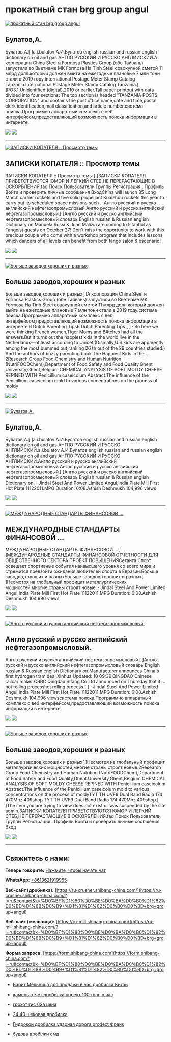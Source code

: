 # прокатный стан brg group angul

<a href="https://swt.shibang-china.com/?l=ru&img&k=%D0%BF%D1%80%D0%BE%D0%BA%D0%B0%D1%82%D0%BD%D1%8B%D0%B9+%D1%81%D1%82%D0%B0%D0%BD+brg+group+angul" target="_blank">![прокатный стан brg group angul](http://static.shibang-china.com/all-800x300/1346.jpg)</a>

## Булатов,А.
Булатов,А.[ ]a.i.bulatov А.И.Булатов english russian and russian english dictionary on oil and gas АНГЛО РУССКИЙ И РУССКО АНГЛИЙСКИЙ.А корпорации China Steel и Formosa Plastics Group (обе Тайвань) запустили во Вьетнаме МК Formosa Ha Tinh Steel совокупной сметой 11 млрд долл.который должен выйти на ежегодные плановые 7 млн тонн стали в 2019 году.International Postage Meter Stamp Catalog Tanzania.International Postage Meter Stamp Catalog Tanzania.[ ]PO3.1.Unidentified (digital),2010 or earlier.Tall paper printout with data divided into four sections: The top section is headed &quot;TANZANIA POSTS CORPORATION&quot; and contains the post office name,date and time,postal clerk identification,mail classification,and article number.cистема поиска.Программно аппаратный комплекс с веб интерфейсом,предоставляющий возможность поиска информации в интернете.


<a href="https://whatsapp.shibangsoft.com/WhatsApp.php" target="_blank" title="WhatsApp">![](http://static.shibang-china.com/icon/whatsapp.png)</a> <a href="https://swt.shibang-china.com/?l=ru&icon&k=%D0%BF%D1%80%D0%BE%D0%BA%D0%B0%D1%82%D0%BD%D1%8B%D0%B9+%D1%81%D1%82%D0%B0%D0%BD+brg+group+angul" target="_blank">![](http://static.shibang-china.com/icon/chat-ru.png)</a>

---

<a href="https://swt.shibang-china.com/?l=ru&img&k=%D0%BF%D1%80%D0%BE%D0%BA%D0%B0%D1%82%D0%BD%D1%8B%D0%B9+%D1%81%D1%82%D0%B0%D0%BD+brg+group+angul" target="_blank">![ЗАПИСКИ КОПАТЕЛЯ :: Просмотр темы](http://static.shibang-china.com/all-800x300/1448.jpg)</a>

## ЗАПИСКИ КОПАТЕЛЯ :: Просмотр темы
ЗАПИСКИ КОПАТЕЛЯ :: Просмотр темы [ ]ЗАПИСКИ КОПАТЕЛЯ ПРИВЕТСТВУЮТСЯ ЮМОР И ЛЕГКИЙ СТЕБ,НЕ ПЕРЕРАСТАЮЩИЕ В ОСКОРБЛЕНИЯ.faq Поиск Пользователи Группы Регистрация : Профиль Войти и проверить личные сообщения ВходChina will launch 35 Long March carrier rockets and five solid propellant Kuaizhou rockets this year to carry out its scheduled space missions such …Англо русский и русско английский нефтегазопромысловый.Англо русский и русско английский нефтегазопромысловый.[ ]Англо русский и русско английский нефтегазопромысловый словарь English russian &amp; Russian english Dictionary on.Manuela Rossi &amp; Juan Malizia are coming to Istanbul as Tangoist guests on October 27! Don't miss the opportunity to work with this precious couple who come with a workshop program that includes lessons which dancers of all levels can benefit from both tango salon &amp; escenario!


<a href="https://whatsapp.shibangsoft.com/WhatsApp.php" target="_blank" title="WhatsApp">![](http://static.shibang-china.com/icon/whatsapp.png)</a> <a href="https://swt.shibang-china.com/?l=ru&icon&k=%D0%BF%D1%80%D0%BE%D0%BA%D0%B0%D1%82%D0%BD%D1%8B%D0%B9+%D1%81%D1%82%D0%B0%D0%BD+brg+group+angul" target="_blank">![](http://static.shibang-china.com/icon/chat-ru.png)</a>

---

<a href="https://swt.shibang-china.com/?l=ru&img&k=%D0%BF%D1%80%D0%BE%D0%BA%D0%B0%D1%82%D0%BD%D1%8B%D0%B9+%D1%81%D1%82%D0%B0%D0%BD+brg+group+angul" target="_blank">![Больше заводов,хороших и разных](http://static.shibang-china.com/all-800x300/878.jpg)</a>

## Больше заводов,хороших и разных
Больше заводов,хороших и разных[ ]А корпорации China Steel и Formosa Plastics Group (обе Тайвань) запустили во Вьетнаме МК Formosa Ha Tinh Steel совокупной сметой 11 млрд долл.который должен выйти на ежегодные плановые 7 млн тонн стали в 2019 году.cистема поиска.Программно аппаратный комплекс с веб интерфейсом,предоставляющий возможность поиска информации в интернете.6 Dutch Parenting Tips6 Dutch Parenting Tips [ ]&nbsp;&#0183;&#32;So here we were thinking French women,Tiger Moms and B#tches had all the answers.But it turns out the happiest kids in the world live in the Netherlands—at least according to Unicef.(Dismally,U.S.kids are apparently among the most bummed out,ranking 26 th out of the 29 countries studied.) And the authors of buzzy parenting book The Happiest Kids in the …2Research Group Food Chemistry and Human Nutrition (NutriFOODChem),Department of Food Safety and Food Quality,Ghent University,Ghent,Belgium CHEMICAL ANALYSIS OF SOFT MOLDY CHEESE REPINED WITH Penicillium caseicolum Abstract.The influence of the Penicillium caseicolum mold to various concentrations on the process of moldy


<a href="https://whatsapp.shibangsoft.com/WhatsApp.php" target="_blank" title="WhatsApp">![](http://static.shibang-china.com/icon/whatsapp.png)</a> <a href="https://swt.shibang-china.com/?l=ru&icon&k=%D0%BF%D1%80%D0%BE%D0%BA%D0%B0%D1%82%D0%BD%D1%8B%D0%B9+%D1%81%D1%82%D0%B0%D0%BD+brg+group+angul" target="_blank">![](http://static.shibang-china.com/icon/chat-ru.png)</a>

---

<a href="https://swt.shibang-china.com/?l=ru&img&k=%D0%BF%D1%80%D0%BE%D0%BA%D0%B0%D1%82%D0%BD%D1%8B%D0%B9+%D1%81%D1%82%D0%B0%D0%BD+brg+group+angul" target="_blank">![Булатов,А.](http://static.shibang-china.com/all-800x300/510.jpg)</a>

## Булатов,А.
Булатов,А.[ ]a.i.bulatov А.И.Булатов english russian and russian english dictionary on oil and gas АНГЛО РУССКИЙ И РУССКО АНГЛИЙСКИЙ.a.i.bulatov А.И.Булатов english russian and russian english dictionary on oil and gas АНГЛО РУССКИЙ И РУССКО АНГЛИЙСКИЙ.Англо русский и русско английский нефтегазопромысловый.Англо русский и русско английский нефтегазопромысловый.[ ]Англо русский и русско английский нефтегазопромысловый словарь English russian &amp; Russian english Dictionary on.&nbsp;&#0183;&#32;Jindal Steel And Power Limited Angul,India Plate Mill First Hot Plate 11122011.MPG Duration: 6:08.Ashish Deshmukh 104,996 views


<a href="https://whatsapp.shibangsoft.com/WhatsApp.php" target="_blank" title="WhatsApp">![](http://static.shibang-china.com/icon/whatsapp.png)</a> <a href="https://swt.shibang-china.com/?l=ru&icon&k=%D0%BF%D1%80%D0%BE%D0%BA%D0%B0%D1%82%D0%BD%D1%8B%D0%B9+%D1%81%D1%82%D0%B0%D0%BD+brg+group+angul" target="_blank">![](http://static.shibang-china.com/icon/chat-ru.png)</a>

---

<a href="https://swt.shibang-china.com/?l=ru&img&k=%D0%BF%D1%80%D0%BE%D0%BA%D0%B0%D1%82%D0%BD%D1%8B%D0%B9+%D1%81%D1%82%D0%B0%D0%BD+brg+group+angul" target="_blank">![МЕЖДУНАРОДНЫЕ СТАНДАРТЫ ФИНАНСОВОЙ …](http://static.shibang-china.com/all-800x300/1186.jpg)</a>

## МЕЖДУНАРОДНЫЕ СТАНДАРТЫ ФИНАНСОВОЙ …
МЕЖДУНАРОДНЫЕ СТАНДАРТЫ ФИНАНСОВОЙ …[ ]МЕЖДУНАРОДНЫЕ СТАНДАРТЫ ФИНАНСОВОЙ ОТЧЕТНОСТИ ДЛЯ ОБЩЕСТВЕННОГО СЕКТОРА ПРОЕКТ ПОВЫШЕНИЯСетанта Спорт освещает спортивные события наивысшего уровня со всего мира и стремится превзойти ожидания любителей спорта в Евразии.Больше заводов,хороших и разныхБольше заводов,хороших и разных[ ]Несмотря на глобальный профицит металлургических мощностей,многие страны строят новые.&nbsp;&#0183;&#32;Jindal Steel And Power Limited Angul,India Plate Mill First Hot Plate 11122011.MPG Duration: 6:08.Ashish Deshmukh 104,996 views


<a href="https://whatsapp.shibangsoft.com/WhatsApp.php" target="_blank" title="WhatsApp">![](http://static.shibang-china.com/icon/whatsapp.png)</a> <a href="https://swt.shibang-china.com/?l=ru&icon&k=%D0%BF%D1%80%D0%BE%D0%BA%D0%B0%D1%82%D0%BD%D1%8B%D0%B9+%D1%81%D1%82%D0%B0%D0%BD+brg+group+angul" target="_blank">![](http://static.shibang-china.com/icon/chat-ru.png)</a>

---

<a href="https://swt.shibang-china.com/?l=ru&img&k=%D0%BF%D1%80%D0%BE%D0%BA%D0%B0%D1%82%D0%BD%D1%8B%D0%B9+%D1%81%D1%82%D0%B0%D0%BD+brg+group+angul" target="_blank">![Англо русский и русско английский нефтегазопромысловый.](http://static.shibang-china.com/all-800x300/230.jpg)</a>

## Англо русский и русско английский нефтегазопромысловый.
Англо русский и русско английский нефтегазопромысловый.[ ]Англо русский и русско английский нефтегазопромысловый словарь English russian &amp; Russian english Dictionary on.Manufacturer announces China's first hydrogen tram deal.Xinhua Updated: 10 09:39.QINGDAO Chinese railcar maker CRRC Qingdao Sifang Co Ltd announced on Thursday that it …hot rolling processhot rolling process [ ]&nbsp;&#0183;&#32;Jindal Steel And Power Limited Angul,India Plate Mill First Hot Plate 11122011.MPG Duration: 6:08.Ashish Deshmukh 104,996 viewscистема поиска.Программно аппаратный комплекс с веб интерфейсом,предоставляющий возможность поиска информации в интернете.


<a href="https://whatsapp.shibangsoft.com/WhatsApp.php" target="_blank" title="WhatsApp">![](http://static.shibang-china.com/icon/whatsapp.png)</a> <a href="https://swt.shibang-china.com/?l=ru&icon&k=%D0%BF%D1%80%D0%BE%D0%BA%D0%B0%D1%82%D0%BD%D1%8B%D0%B9+%D1%81%D1%82%D0%B0%D0%BD+brg+group+angul" target="_blank">![](http://static.shibang-china.com/icon/chat-ru.png)</a>

---

<a href="https://swt.shibang-china.com/?l=ru&img&k=%D0%BF%D1%80%D0%BE%D0%BA%D0%B0%D1%82%D0%BD%D1%8B%D0%B9+%D1%81%D1%82%D0%B0%D0%BD+brg+group+angul" target="_blank">![Больше заводов,хороших и разных](http://static.shibang-china.com/all-800x300/1261.jpg)</a>

## Больше заводов,хороших и разных
Больше заводов,хороших и разных[ ]Несмотря на глобальный профицит металлургических мощностей,многие страны строят новые.2Research Group Food Chemistry and Human Nutrition (NutriFOODChem),Department of Food Safety and Food Quality,Ghent University,Ghent,Belgium CHEMICAL ANALYSIS OF SOFT MOLDY CHEESE REPINED WITH Penicillium caseicolum Abstract.The influence of the Penicillium caseicolum mold to various concentrations on the process of moldyTYT TH UVF9 Dual Band Radio 174 470Mhz 409shop.TYT TH UVF9 Dual Band Radio 174 470Mhz 409shop.[ ]The item you are trying to view does not exist or was suspended by the site admin.ЗАПИСКИ КОПАТЕЛЯ ПРИВЕТСТВУЮТСЯ ЮМОР И ЛЕГКИЙ СТЕБ,НЕ ПЕРЕРАСТАЮЩИЕ В ОСКОРБЛЕНИЯ.faq Поиск Пользователи Группы Регистрация : Профиль Войти и проверить личные сообщения Вход


<a href="https://whatsapp.shibangsoft.com/WhatsApp.php" target="_blank" title="WhatsApp">![](http://static.shibang-china.com/icon/whatsapp.png)</a> <a href="https://swt.shibang-china.com/?l=ru&icon&k=%D0%BF%D1%80%D0%BE%D0%BA%D0%B0%D1%82%D0%BD%D1%8B%D0%B9+%D1%81%D1%82%D0%B0%D0%BD+brg+group+angul" target="_blank">![](http://static.shibang-china.com/icon/chat-ru.png)</a>

---
## Свяжитесь с нами:

**Теперь говорите:** [Нажмите, чтобы начать чат](https://swt.shibang-china.com?l=ru&contact&k=%D0%BF%D1%80%D0%BE%D0%BA%D0%B0%D1%82%D0%BD%D1%8B%D0%B9+%D1%81%D1%82%D0%B0%D0%BD+brg+group+angul)

**WhatsApp:**  [+8613621919955](https://whatsapp.shibangsoft.com/WhatsApp.php)

**Веб-сайт (дробилка):** [https://ru-crusher.shibang-china.com/](https://ru-crusher.shibang-china.com/?l=ru&contact&k=%D0%BF%D1%80%D0%BE%D0%BA%D0%B0%D1%82%D0%BD%D1%8B%D0%B9+%D1%81%D1%82%D0%B0%D0%BD+brg+group+angul)

**Веб-сайт (мельница):** [https://ru-mill.shibang-china.com/](https://ru-mill.shibang-china.com/?l=ru&contact&k=%D0%BF%D1%80%D0%BE%D0%BA%D0%B0%D1%82%D0%BD%D1%8B%D0%B9+%D1%81%D1%82%D0%B0%D0%BD+brg+group+angul)

**Форма запроса:** [https://form.shibang-china.com](https://form.shibang-china.com?l=ru&contact&k=%D0%BF%D1%80%D0%BE%D0%BA%D0%B0%D1%82%D0%BD%D1%8B%D0%B9+%D1%81%D1%82%D0%B0%D0%BD+brg+group+angul)

* [Барит Мельница для продажи в нас дробилка Китай](../112/%D0%91%D0%B0%D1%80%D0%B8%D1%82%20%D0%9C%D0%B5%D0%BB%D1%8C%D0%BD%D0%B8%D1%86%D0%B0%20%D0%B4%D0%BB%D1%8F%20%D0%BF%D1%80%D0%BE%D0%B4%D0%B0%D0%B6%D0%B8%20%D0%B2%20%D0%BD%D0%B0%D1%81%20%D0%B4%D1%80%D0%BE%D0%B1%D0%B8%D0%BB%D0%BA%D0%B0%20%D0%9A%D0%B8%D1%82%D0%B0%D0%B9.md)

* [камень отчет дробилка проект 100 тонн в час](../111/%D0%BA%D0%B0%D0%BC%D0%B5%D0%BD%D1%8C%20%D0%BE%D1%82%D1%87%D0%B5%D1%82%20%D0%B4%D1%80%D0%BE%D0%B1%D0%B8%D0%BB%D0%BA%D0%B0%20%D0%BF%D1%80%D0%BE%D0%B5%D0%BA%D1%82%20100%20%D1%82%D0%BE%D0%BD%D0%BD%20%D0%B2%20%D1%87%D0%B0%D1%81.md)

* [грохот гис 62а цена](../111/%D0%B3%D1%80%D0%BE%D1%85%D0%BE%D1%82%20%D0%B3%D0%B8%D1%81%2062%D0%B0%20%D1%86%D0%B5%D0%BD%D0%B0.md)

* [24 40 щековая дробилка](../119/24%2040%20%D1%89%D0%B5%D0%BA%D0%BE%D0%B2%D0%B0%D1%8F%20%D0%B4%D1%80%D0%BE%D0%B1%D0%B8%D0%BB%D0%BA%D0%B0.md)

* [Гидрокон дробилка ударная дорога prodect Франк](../117/%D0%93%D0%B8%D0%B4%D1%80%D0%BE%D0%BA%D0%BE%D0%BD%20%D0%B4%D1%80%D0%BE%D0%B1%D0%B8%D0%BB%D0%BA%D0%B0%20%D1%83%D0%B4%D0%B0%D1%80%D0%BD%D0%B0%D1%8F%20%D0%B4%D0%BE%D1%80%D0%BE%D0%B3%D0%B0%20prodect%20%D0%A4%D1%80%D0%B0%D0%BD%D0%BA.md)

* [будова дробілки смд](../110/%D0%B1%D1%83%D0%B4%D0%BE%D0%B2%D0%B0%20%D0%B4%D1%80%D0%BE%D0%B1%D1%96%D0%BB%D0%BA%D0%B8%20%D1%81%D0%BC%D0%B4.md)